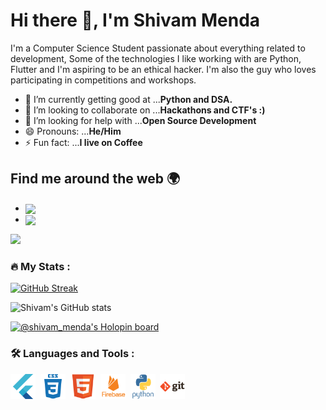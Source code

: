 <h1>Hi there 👋, I'm Shivam Menda</h1>

I'm a Computer Science Student passionate about everything related to development, Some of the technologies I like working with are Python, Flutter and I'm aspiring to be an ethical hacker. I'm also the guy who loves participating in competitions and workshops.  


- 🌱 I’m currently getting good at ...<b>Python and DSA.</b>
- 👯 I’m looking to collaborate on ...<b>Hackathons and CTF's :)</b>
- 🤔 I’m looking for help with ...<b>Open Source Development</b>
- 😄 Pronouns: ...<b>He/Him</b>
- ⚡ Fun fact: ...<b>I live on Coffee</b>

<h2>Find me around the web 🌍</h2>

- <a href="https://www.linkedin.com/in/shivam-menda/" ><img align="center" src="https://img.shields.io/badge/linkedin-%230077B5.svg?style=for-the-badge&logo=linkedin&logoColor=white" /> </a>
- <a href="https://twitter.com/ShivamMenda" ><img align="center" src="https://img.shields.io/twitter/follow/ShivamMenda.svg?style=social" /> </a>

![](https://komarev.com/ghpvc/?username=ShivamMenda&color=blue)

### :fire: My Stats :
[![GitHub Streak](http://github-readme-streak-stats.herokuapp.com?user=shivammenda&theme=dark&background=000000)](https://git.io/streak-stats)

![Shivam's GitHub stats](https://github-readme-stats.vercel.app/api?username=shivammenda&show_icons=true&theme=dracula&count_private=true)

[![@shivam_menda's Holopin board](https://holopin.me/shivam_menda)](https://holopin.io/@shivam_menda)

### :hammer_and_wrench: Languages and Tools :
<div>
  <img src="https://github.com/devicons/devicon/blob/master/icons/flutter/flutter-original.svg" title="Flutter" alt="Flutter" width="40" height="40"/>&nbsp;
  <img src="https://github.com/devicons/devicon/blob/master/icons/css3/css3-plain-wordmark.svg"  title="CSS3" alt="CSS" width="40" height="40"/>&nbsp;
  <img src="https://github.com/devicons/devicon/blob/master/icons/html5/html5-original.svg" title="HTML5" alt="HTML" width="40" height="40"/>&nbsp;
  <img src="https://github.com/devicons/devicon/blob/master/icons/firebase/firebase-plain-wordmark.svg" title="Firebase" alt="Firebase" width="40" height="40"/>&nbsp;
  <img src="https://github.com/devicons/devicon/blob/master/icons/python/python-original-wordmark.svg" title="Python" alt="Python" width="40" height="40"/>&nbsp;
  <img src="https://github.com/devicons/devicon/blob/master/icons/git/git-original-wordmark.svg" title="Git" **alt="Git" width="40" height="40"/>
</div>
